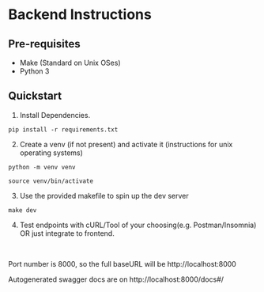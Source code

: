 # Backend Instructions

## Pre-requisites
- Make (Standard on Unix OSes)
- Python 3


## Quickstart
1. Install Dependencies.
```
pip install -r requirements.txt
```
2. Create a venv (if not present) and activate it (instructions for unix operating systems)
```
python -m venv venv 

source venv/bin/activate
```

3. Use the provided makefile to spin up the dev server
```
make dev
```
4. Test endpoints with cURL/Tool of your choosing(e.g. Postman/Insomnia) OR just integrate to frontend.

<br>

Port number is 8000, so the full baseURL will be http://localhost:8000

Autogenerated swagger docs are on http://localhost:8000/docs#/